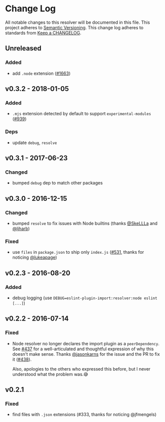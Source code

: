 # Change Log
All notable changes to this resolver will be documented in this file.
This project adheres to [Semantic Versioning](http://semver.org/).
This change log adheres to standards from [Keep a CHANGELOG](http://keepachangelog.com).

## Unreleased
### Added
- add `.node` extension ([#1663])

## v0.3.2 - 2018-01-05
### Added
- `.mjs` extension detected by default to support `experimental-modules` ([#939])

### Deps
- update `debug`, `resolve`

## v0.3.1 - 2017-06-23
### Changed
- bumped `debug` dep to match other packages

## v0.3.0 - 2016-12-15
### Changed
- bumped `resolve` to fix issues with Node builtins (thanks [@SkeLLLa] and [@ljharb])

### Fixed
- use `files` in `package.json` to ship only `index.js` ([#531], thanks for noticing [@lukeapage])

## v0.2.3 - 2016-08-20
### Added
- debug logging (use `DEBUG=eslint-plugin-import:resolver:node eslint [...]`)

## v0.2.2 - 2016-07-14
### Fixed
- Node resolver no longer declares the import plugin as a `peerDependency`. See [#437]
  for a well-articulated and thoughtful expression of why this doesn't make sense.
  Thanks [@jasonkarns] for the issue and the PR to fix it ([#438]).

  Also, apologies to the others who expressed this before, but I never understood
  what the problem was.😅

## v0.2.1
### Fixed
- find files with `.json` extensions (#333, thanks for noticing @jfmengels)

[#438]: https://github.com/benmosher/eslint-plugin-import/pull/438

[#1663]: https://github.com/benmosher/eslint-plugin-import/issues/1663
[#939]: https://github.com/benmosher/eslint-plugin-import/issues/939
[#531]: https://github.com/benmosher/eslint-plugin-import/issues/531
[#437]: https://github.com/benmosher/eslint-plugin-import/issues/437

[@jasonkarns]: https://github.com/jasonkarns
[@lukeapage]: https://github.com/lukeapage
[@SkeLLLa]: https://github.com/SkeLLLa
[@ljharb]: https://github.com/ljharb
